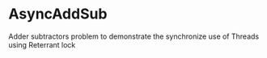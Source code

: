 # AsyncAddSub
Adder subtractors problem to demonstrate the synchronize use of Threads using Reterrant lock 
